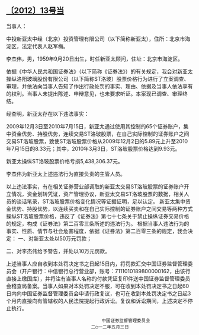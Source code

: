 ## [〔2012〕13号当](http://www.csrc.gov.cn/pub/zjhpublic/G00306212/201206/t20120605_211087.htm)


当事人：

中投新亚太中经（北京）投资管理有限公司（以下简称新亚太），住所：北京市海淀区，法定代表人赵军梅。

李杰伟，男，1959年9月20日出生，时任新亚太顾问，住址：北京市海淀区。

依据《中华人民共和国证券法》（以下简称《证券法》）的有关规定，我会对新亚太操纵洛阳玻璃股份有限公司（以下简称ST洛玻）股票价格行为进行了立案调查、审理，并依法向当事人告知了作出行政处罚的事实、理由、依据及当事人依法享有的权利。当事人未提出陈述、申辩意见，也未要求听证。本案现已调查、审理终结。

经查明，新亚太存在以下违法事实：

2009年12月3日至2010年7月15日，新亚太通过使用其控制的65个证券账户，集中资金优势、持股优势，连续交易ST洛玻股票，在自己实际控制的证券账户之间交易ST洛玻股票，致使ST洛玻股票价格从2009年12月2日的5.89元上升至2010年7月15日的8.33元；其中，2010年3月3日，ST洛玻股票价格达到9.93元。

新亚太操纵ST洛玻股票价格亏损5,438,306.37元。

李杰伟为新亚太上述违法行为直接负责的主管人员。

以上违法事实，有在相关证券营业部调取的新亚太交易ST洛玻股票的证券账户开立情况，资金划转凭证，资产管理协议，新亚太交易ST洛玻股票的数据，相关人员的谈话笔录，ST洛玻股票价格变化情况等证据证明，足以认定。
新亚太集中资金优势、持股优势，以连续买卖和在自己实际控制的证券账户之间交易等两种方式操纵ST洛玻股票价格，违反了《证券法》第七十七条关于禁止操纵证券交易价格的规定，构成《证券法》第二百零三条所述的违法行为。
根据当事人违法行为的事实、性质、情节与社会危害程度，依据《证券法》第二百零三条的规定，我会决定：
一、对新亚太处以50万元罚款；

二、对李杰伟给予警告，并处以10万元罚款。

上述当事人应自收到本处罚决定书之日起15日内，将罚款汇交中国证券监督管理委员会（开户银行：中信银行总行营业部，账号：7111010189800000162，由该行直接上缴国库），并将注有当事人名称的付款凭证复印件送中国证券监督管理委员会稽查局备案。当事人如果对本处罚决定不服，可在收到本处罚决定书之日起60日内向中国证券监督管理委员会申请行政复议，也可在收到本处罚决定书之日起3个月内直接向有管辖权的人民法院提起行政诉讼。复议和诉讼期间，上述决定不停止执行。
 
 
 
 
                            
                                        中国证券监督管理委员会
                                    二○一二年五月三日 
